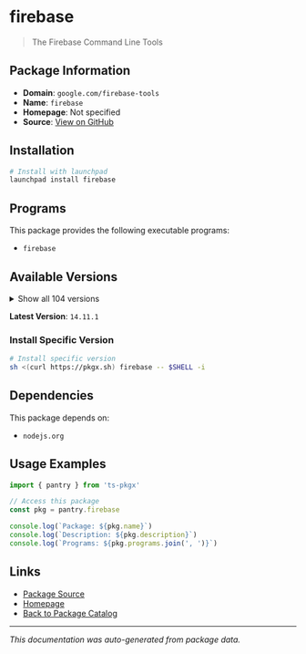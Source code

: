 # firebase

> The Firebase Command Line Tools

## Package Information

- **Domain**: `google.com/firebase-tools`
- **Name**: `firebase`
- **Homepage**: Not specified
- **Source**: [View on GitHub](https://github.com/pkgxdev/pantry/tree/main/projects/google.com/firebase-tools/package.yml)

## Installation

```bash
# Install with launchpad
launchpad install firebase
```

## Programs

This package provides the following executable programs:

- `firebase`

## Available Versions

<details>
<summary>Show all 104 versions</summary>

- `14.11.1`, `14.11.0`, `14.10.1`, `14.10.0`, `14.9.0`
- `14.8.0`, `14.7.0`, `14.6.0`, `14.5.1`, `14.5.0`
- `14.4.0`, `14.3.1`, `14.3.0`, `14.2.2`, `14.2.1`
- `14.2.0`, `14.1.0`, `14.0.1`, `14.0.0`, `13.35.1`
- `13.35.0`, `13.34.0`, `13.33.0`, `13.32.0`, `13.31.2`
- `13.31.1`, `13.31.0`, `13.30.0`, `13.29.3`, `13.29.2`
- `13.29.1`, `13.29.0`, `13.28.0`, `13.27.0`, `13.26.0`
- `13.25.0`, `13.24.2`, `13.24.1`, `13.24.0`, `13.23.1`
- `13.22.1`, `13.22.0`, `13.21.0`, `13.20.2`, `13.20.1`
- `13.20.0`, `13.19.0`, `13.18.0`, `13.17.0`, `13.16.0`
- `13.15.4`, `13.15.3`, `13.15.2`, `13.15.1`, `13.15.0`
- `13.14.2`, `13.14.1`, `13.14.0`, `13.13.3`, `13.13.2`
- `13.13.1`, `13.13.0`, `13.12.0`, `13.11.4`, `13.11.3`
- `13.11.2`, `13.11.1`, `13.11.0`, `13.10.2`, `13.10.1`
- `13.10.0`, `13.9.0`, `13.8.3`, `13.8.2`, `13.8.1`
- `13.8.0`, `13.7.5`, `13.7.4`, `13.7.3`, `13.7.2`
- `13.7.1`, `13.7.0`, `13.6.1`, `13.6.0`, `13.5.2`
- `13.5.1`, `13.5.0`, `13.4.1`, `13.4.0`, `13.3.1`
- `13.3.0`, `13.2.1`, `13.2.0`, `13.1.0`, `13.0.3`
- `13.0.2`, `13.0.1`, `13.0.0`, `12.9.1`, `12.9.0`
- `12.8.1`, `12.8.0`, `12.7.0`, `12.6.2`

</details>

**Latest Version**: `14.11.1`

### Install Specific Version

```bash
# Install specific version
sh <(curl https://pkgx.sh) firebase -- $SHELL -i
```

## Dependencies

This package depends on:

- `nodejs.org`

## Usage Examples

```typescript
import { pantry } from 'ts-pkgx'

// Access this package
const pkg = pantry.firebase

console.log(`Package: ${pkg.name}`)
console.log(`Description: ${pkg.description}`)
console.log(`Programs: ${pkg.programs.join(', ')}`)
```

## Links

- [Package Source](https://github.com/pkgxdev/pantry/tree/main/projects/google.com/firebase-tools/package.yml)
- [Homepage](#)
- [Back to Package Catalog](../../../package-catalog.md)

---

*This documentation was auto-generated from package data.*
